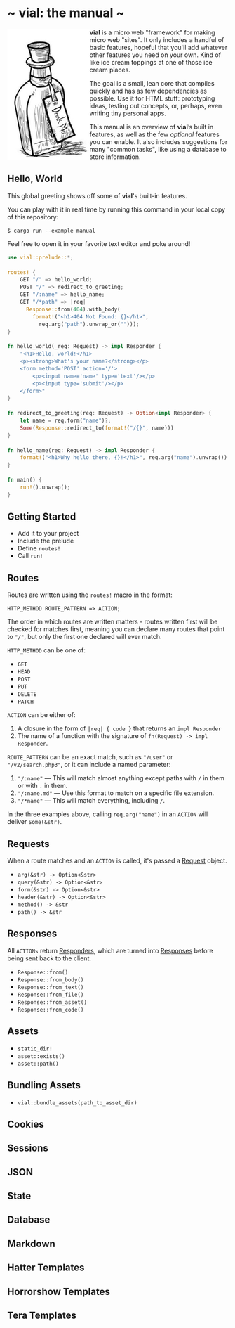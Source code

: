 # ~ vial: the manual ~

<img src="../img/drink-me.jpeg" alt="Drink Me." align="left" height="300" />

**vial** is a micro web "framework" for making micro web "sites". It
only includes a handful of basic features, hopeful that you'll add
whatever other features you need on your own. Kind of like ice cream
toppings at one of those ice cream places.

The goal is a small, lean core that compiles quickly and has as few
dependencies as possible. Use it for HTML stuff: prototyping ideas,
testing out concepts, or, perhaps, even writing tiny personal apps.

This manual is an overview of **vial**’s built in features, as well as
the few _optional_ features you can enable. It also includes
suggestions for many "common tasks", like using a database to store
information.

## Hello, World

This global greeting shows off some of **vial**'s built-in features.

You can play with it in real time by running this command in your
local copy of this repository:

    $ cargo run --example manual

Feel free to open it in your favorite text editor and poke around!

```rust
use vial::prelude::*;

routes! {
    GET "/" => hello_world;
    POST "/" => redirect_to_greeting;
    GET "/:name" => hello_name;
    GET "/*path" => |req|
      Response::from(404).with_body(
        format!("<h1>404 Not Found: {}</h1>",
          req.arg("path").unwrap_or("")));
}

fn hello_world(_req: Request) -> impl Responder {
    "<h1>Hello, world!</h1>
    <p><strong>What's your name?</strong></p>
    <form method='POST' action='/'>
        <p><input name='name' type='text'/></p>
        <p><input type='submit'/></p>
    </form>"
}

fn redirect_to_greeting(req: Request) -> Option<impl Responder> {
    let name = req.form("name")?;
    Some(Response::redirect_to(format!("/{}", name)))
}

fn hello_name(req: Request) -> impl Responder {
    format!("<h1>Why hello there, {}!</h1>", req.arg("name").unwrap())
}

fn main() {
    run!().unwrap();
}
```

## Getting Started

- Add it to your project
- Include the prelude
- Define `routes!`
- Call `run!`

## Routes

Routes are written using the `routes!` macro in the format:

    HTTP_METHOD ROUTE_PATTERN => ACTION;

The order in which routes are written matters - routes written first
will be checked for matches first, meaning you can declare many routes
that point to `"/"`, but only the first one declared will ever match.

`HTTP_METHOD` can be one of:

- `GET`
- `HEAD`
- `POST`
- `PUT`
- `DELETE`
- `PATCH`

`ACTION` can be either of:

1. A closure in the form of `|req| { code }` that returns an
   `impl Responder`
2. The name of a function with the signature of `fn(Request) -> impl Responder`.

`ROUTE_PATTERN` can be an exact match, such as `"/user"` or
`"/v2/search.php3"`, or it can include a named parameter:

1. `"/:name"` — This will match almost anything except paths with `/`
   in them or with `.` in them.
2. `"/:name.md"` — Use this format to match on a specific file extension.
3. `"/*name"` — This will match everything, including `/`.

In the three examples above, calling `req.arg("name")` in an `ACTION`
will deliver `Some(&str)`.

## Requests

When a route matches and an `ACTION` is called, it's passed a
[Request] object.

- `arg(&str) -> Option<&str>`
- `query(&str) -> Option<&str>`
- `form(&str) -> Option<&str>`
- `header(&str) -> Option<&str>`
- `method() -> &str`
- `path() -> &str`

## Responses

All `ACTIONs` return [Responders][responder], which are turned into
[Responses][response] before being sent back to the client.

- `Response::from()`
- `Response::from_body()`
- `Response::from_text()`
- `Response::from_file()`
- `Response::from_asset()`
- `Response::from_code()`

## Assets

- `static_dir!`
- `asset::exists()`
- `asset::path()`

## Bundling Assets

- `vial::bundle_assets(path_to_asset_dir)`

## Cookies

## Sessions

## JSON

## State

## Database

## Markdown

## Hatter Templates

## Horrorshow Templates

## Tera Templates

[request]: https://docs.rs/vial/latest/vial/struct.Request.html
[response]: https://docs.rs/vial/latest/vial/struct.Response.html
[responder]: https://docs.rs/vial/latest/vial/trait.Responder.html
